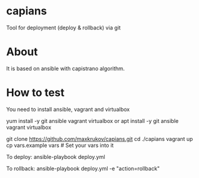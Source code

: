 # capians
Tool for deployment (deploy & rollback) via git

# About
It is based on ansible with capistrano algorithm.

# How to test
You need to install ansible, vagrant and virtualbox

yum install -y git ansible vagrant virtualbox
  or
apt install -y git ansible vagrant virtualbox

git clone https://github.com/maxkrukov/capians.git
cd ./capians
vagrant up
cp vars.example vars  # Set your vars into it

To deploy:
ansible-playbook deploy.yml 

To rollback:
ansible-playbook deploy.yml -e "action=rollback"


